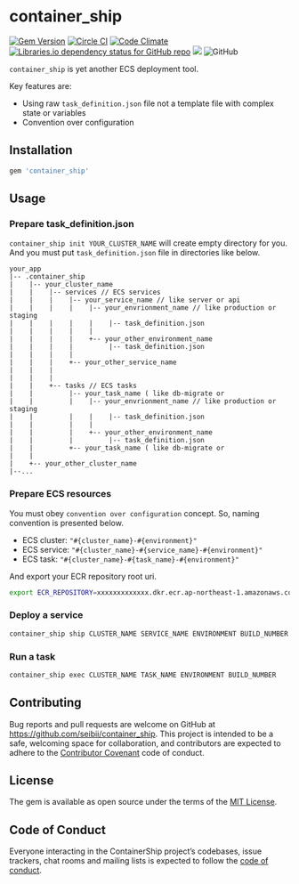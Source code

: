 # container_ship
[![Gem Version](https://badge.fury.io/rb/container_ship.svg)](https://badge.fury.io/rb/container_ship)
[![Circle CI](https://circleci.com/gh/seibii/container_ship.svg?style=shield)](https://circleci.com/gh/seibii/container_ship)
[![Code Climate](https://codeclimate.com/github/seibii/container_ship/badges/gpa.svg)](https://codeclimate.com/github/seibii/container_ship)
[![Libraries.io dependency status for GitHub repo](https://img.shields.io/librariesio/github/seibii/container_ship.svg)](https://libraries.io/github/seibii/container_ship)
![](http://ruby-gem-downloads-badge.herokuapp.com/container_ship?type=total)
![GitHub](https://img.shields.io/github/license/seibii/container_ship.svg)

`container_ship` is yet another ECS deployment tool.

Key features are:

- Using raw `task_definition.json` file not a template file with complex state or variables
- Convention over configuration 

## Installation
```ruby
gem 'container_ship'
```

## Usage
### Prepare task_definition.json
`container_ship init YOUR_CLUSTER_NAME` will create empty directory for you.
And you must put `task_definition.json` file in directories like below. 

``` 
your_app
|-- .container_ship
|    |-- your_cluster_name
|    |    |-- services // ECS services 
|    |    |    |-- your_service_name // like server or api
|    |    |    |    |-- your_envrionment_name // like production or staging
|    |    |    |    |    |-- task_definition.json
|    |    |    |    |
|    |    |    |    +-- your_other_environment_name
|    |    |    |         |-- task_definition.json
|    |    |    |    
|    |    |    +-- your_other_service_name
|    |    |
|    |    |
|    |    +-- tasks // ECS tasks
|    |         |-- your_task_name ( like db-migrate or 
|    |         |    |-- your_envrionment_name // like production or staging
|    |         |    |    |-- task_definition.json
|    |         |    |
|    |         |    +-- your_other_environment_name
|    |         |         |-- task_definition.json   
|    |         +-- your_task_name ( like db-migrate or
|    |
|    +-- your_other_cluster_name
|--...
```

### Prepare ECS resources
You must obey `convention over configuration` concept. So, naming convention is presented below.   

- ECS cluster: `"#{cluster_name}-#{environment}"`
- ECS service: `"#{cluster_name}-#{service_name}-#{environment}"`
- ECS task:    `"#{cluster_name}-#{task_name}-#{environment}"`

And export your ECR repository root uri.

```sh
export ECR_REPOSITORY=xxxxxxxxxxxxx.dkr.ecr.ap-northeast-1.amazonaws.com/
```

### Deploy a service
```sh
container_ship ship CLUSTER_NAME SERVICE_NAME ENVIRONMENT BUILD_NUMBER
```

### Run a task
```sh
container_ship exec CLUSTER_NAME TASK_NAME ENVIRONMENT BUILD_NUMBER
```
  
## Contributing

Bug reports and pull requests are welcome on GitHub at https://github.com/seibii/container_ship. This project is intended to be a safe, welcoming space for collaboration, and contributors are expected to adhere to the [Contributor Covenant](http://contributor-covenant.org) code of conduct.

## License

The gem is available as open source under the terms of the [MIT License](https://opensource.org/licenses/MIT).

## Code of Conduct

Everyone interacting in the ContainerShip project’s codebases, issue trackers, chat rooms and mailing lists is expected to follow the [code of conduct](https://github.com/seibii/container_ship/blob/master/CODE_OF_CONDUCT.md).
